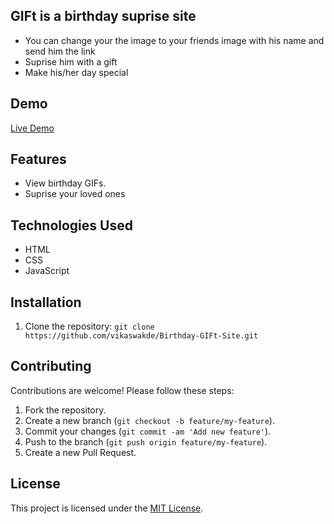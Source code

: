 ## GIFt is a birthday suprise site
- You can change your the image to your friends image with his name and send him the link
- Suprise him with a gift
- Make his/her day special

## Demo

[Live Demo](https://happy-birthday-agi.netlify.app/)

## Features

- View birthday GIFs.
- Suprise your loved ones

## Technologies Used

- HTML
- CSS
- JavaScript

## Installation

1. Clone the repository: `git clone https://github.com/vikaswakde/Birthday-GIFt-Site.git`

## Contributing

Contributions are welcome! Please follow these steps:
1. Fork the repository.
2. Create a new branch (`git checkout -b feature/my-feature`).
3. Commit your changes (`git commit -am 'Add new feature'`).
4. Push to the branch (`git push origin feature/my-feature`).
5. Create a new Pull Request.

## License

This project is licensed under the [MIT License](https://opensource.org/licenses/MIT).
